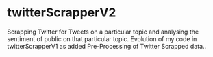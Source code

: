 # twitterScrapperV2
Scrapping Twitter for Tweets on a particular topic and analysing the sentiment of public on that particular topic. Evolution of my code in twitterScrapperV1 as added Pre-Processing of Twitter Scrapped data..
